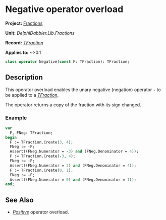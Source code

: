 # Negative operator overload

**Project:** [Fractions](../API.md)

**Unit:** _DelphiDabbler.Lib.Fractions_

**Record:** [_TFraction_](./TFraction.md)

**Applies to:** ~>0.1

```pascal
class operator Negative(const F: TFraction): TFraction;
```

## Description

This operator overload enables the unary negative (negation) operator `-` to be applied to a [_TFraction_](./TFraction.md).

The operator returns a copy of the fraction with its sign changed.

### Example

```pascal
var
  F, FNeg: TFraction;
begin
  F := TFraction.Create(3, 4);
  FNeg := -F;
  Assert((FNeg.Numerator = -3) and (FNeg.Denominator = 4));
  F := TFraction.Create(-3, 4);
  FNeg := -F;
  Assert((FNeg.Numerator = 3) and (FNeg.Denominator = 4));
  F := TFraction.Create(0, 1);
  FNeg := -F;
  Assert((FNeg.Numerator = 0) and (FNeg.Denominator = 1));
end;
```

## See Also

* [_Positive_](./TFraction-Positive.md) operator overload.
